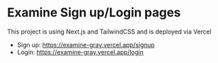# Examine Sign up/Login pages

This project is using Next.js and TailwindCSS and is deployed via Vercel

- Sign up: https://examine-gray.vercel.app/signup
- Login: https://examine-gray.vercel.app/login
